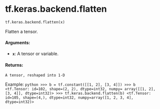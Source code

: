 <div itemscope itemtype="http://developers.google.com/ReferenceObject">
<meta itemprop="name" content="tf.keras.backend.flatten" />
<meta itemprop="path" content="Stable" />
</div>

# tf.keras.backend.flatten

``` python
tf.keras.backend.flatten(x)
```

Flatten a tensor.

#### Arguments:

* <b>`x`</b>: A tensor or variable.


#### Returns:

    A tensor, reshaped into 1-D

Example:
    ```python
    >>> b = tf.constant([[1, 2], [3, 4]])
    >>> b
    <tf.Tensor: id=102, shape=(2, 2), dtype=int32, numpy=
    array([[1, 2],
           [3, 4]], dtype=int32)>
    >>> tf.keras.backend.flatten(b)
    <tf.Tensor: id=105, shape=(4,), dtype=int32,
        numpy=array([1, 2, 3, 4], dtype=int32)>
    ```